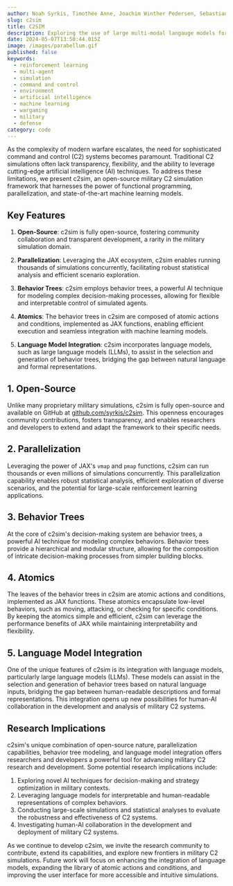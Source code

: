 ```yaml
---
author: Noah Syrkis, Timothée Anne, Joachim Winther Pedersen, Sebastian Risi
slug: c2sim
title: C2SIM
description: Exploring the use of large multi-modal langauge models for command and control in the Parabellum muliagent warfare environment.
date: 2024-05-07T13:50:44.015Z
image: /images/parabellum.gif
published: false
keywords:
  - reinforcement learning
  - multi-agent
  - simulation
  - command and control
  - environment
  - artificial intelligence
  - machine learning
  - wargaming
  - military
  - defense
category: code
---
```


As the complexity of modern warfare escalates, the need for sophisticated command and control (C2) systems becomes paramount. Traditional C2 simulations often lack transparency, flexibility, and the ability to leverage cutting-edge artificial intelligence (AI) techniques. To address these limitations, we present c2sim, an open-source military C2 simulation framework that harnesses the power of functional programming, parallelization, and state-of-the-art machine learning models.

## Key Features

1. **Open-Source**: c2sim is fully open-source, fostering community collaboration and transparent development, a rarity in the military simulation domain.
    
2. **Parallelization**: Leveraging the JAX ecosystem, c2sim enables running thousands of simulations concurrently, facilitating robust statistical analysis and efficient scenario exploration.
    
3. **Behavior Trees**: c2sim employs behavior trees, a powerful AI technique for modeling complex decision-making processes, allowing for flexible and interpretable control of simulated agents.
    
4. **Atomics**: The behavior trees in c2sim are composed of atomic actions and conditions, implemented as JAX functions, enabling efficient execution and seamless integration with machine learning models.
    
5. **Language Model Integration**: c2sim incorporates language models, such as large language models (LLMs), to assist in the selection and generation of behavior trees, bridging the gap between natural language and formal representations.
    

## 1. Open-Source

Unlike many proprietary military simulations, c2sim is fully open-source and available on GitHub at [github.com/syrkis/c2sim](https://github.com/syrkis/c2sim). This openness encourages community contributions, fosters transparency, and enables researchers and developers to extend and adapt the framework to their specific needs.

## 2. Parallelization

Leveraging the power of JAX's `vmap` and `pmap` functions, c2sim can run thousands or even millions of simulations concurrently. This parallelization capability enables robust statistical analysis, efficient exploration of diverse scenarios, and the potential for large-scale reinforcement learning applications.

## 3. Behavior Trees

At the core of c2sim's decision-making system are behavior trees, a powerful AI technique for modeling complex behaviors. Behavior trees provide a hierarchical and modular structure, allowing for the composition of intricate decision-making processes from simpler building blocks.

## 4. Atomics

The leaves of the behavior trees in c2sim are atomic actions and conditions, implemented as JAX functions. These atomics encapsulate low-level behaviors, such as moving, attacking, or checking for specific conditions. By keeping the atomics simple and efficient, c2sim can leverage the performance benefits of JAX while maintaining interpretability and flexibility.

## 5. Language Model Integration

One of the unique features of c2sim is its integration with language models, particularly large language models (LLMs). These models can assist in the selection and generation of behavior trees based on natural language inputs, bridging the gap between human-readable descriptions and formal representations. This integration opens up new possibilities for human-AI collaboration in the development and analysis of military C2 systems.

## Research Implications

c2sim's unique combination of open-source nature, parallelization capabilities, behavior tree modeling, and language model integration offers researchers and developers a powerful tool for advancing military C2 research and development. Some potential research implications include:

1. Exploring novel AI techniques for decision-making and strategy optimization in military contexts.
2. Leveraging language models for interpretable and human-readable representations of complex behaviors.
3. Conducting large-scale simulations and statistical analyses to evaluate the robustness and effectiveness of C2 systems.
4. Investigating human-AI collaboration in the development and deployment of military C2 systems.

As we continue to develop c2sim, we invite the research community to contribute, extend its capabilities, and explore new frontiers in military C2 simulations. Future work will focus on enhancing the integration of language models, expanding the library of atomic actions and conditions, and improving the user interface for more accessible and intuitive simulations.